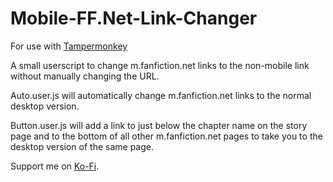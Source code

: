 # Mobile-FF.Net-Link-Changer

For use with <a href="https://www.tampermonkey.net/">Tampermonkey</a>

A small userscript to change m.fanfiction.net links to the non-mobile link without manually changing the URL.

Auto.user.js will automatically change m.fanfiction.net links to the normal desktop version.

Button.user.js will add a link to just below the chapter name on the story page and to the bottom of all other m.fanfiction.net pages to take you to the desktop version of the same page.

<p>Support me on <a href="https://www.ko-fi/rejaad" target="_blank" rel="noopener noreferrer">Ko-Fi</a>.</p>
